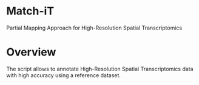 # Match-iT
Partial Mapping Approach for High-Resolution Spatial Transcriptomics


# Overview
The script allows to annotate High-Resolution Spatial Transcriptomics data with high accuracy using a reference dataset.
